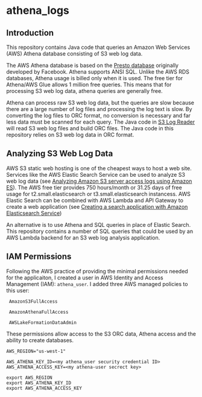 # athena_logs

## Introduction
This repository contains Java code that queries an Amazon Web Services (AWS) Athena database consisting of S3 web log data.

The AWS Athena database is based on the [Presto database](https://prestodb.io/) originally developed by Facebook. Athena supports ANSI SQL.  Unlike the AWS RDS databases, Athena usage is billed only when it is used. The free tier for Athena/AWS Glue allows 1 million free queries. This means that for processing S3 web log data, athena queries are generally free.

Athena can process raw S3 web log data, but the queries are slow because there are a large number of log files and processing the log text is slow.  By converting the log files to ORC format, no conversion is necessary and far less data must be scanned for each query.  The Java code in [S3 Log Reader](https://github.com/IanLKaplan/s3logreader) will read S3 web log files and build ORC files. The Java code in this repository relies on S3 web log data in ORC format.

## Analyzing S3 Web Log Data

AWS S3 static web hosting is one of the cheapest ways to host a web site.  Services like the AWS Elastic Search Service can be used to analyze S3 web log data (see [Analyzing Amazon S3 server access logs using Amazon ES](https://aws.amazon.com/blogs/big-data/analyzing-amazon-s3-server-access-logs-using-amazon-es)).  The AWS free tier provides 750 hours/month or 31.25 days of free usage for t2.small.elasticsearch or t3.small.elasticsearch instancess. AWS Elastic Search can be combined with AWS Lambda and API Gateway to create a web application (see [Creating a search application with Amazon Elasticsearch Service](https://docs.aws.amazon.com/elasticsearch-service/latest/developerguide/search-example.html))

An alternative is to use Athena and SQL queries in place of Elastic Search. This repository contains a number of SQL queries that could be used by an AWS Lambda backend for an S3 web log analysis application.

## IAM Permissions

Following the AWS practice of providing the minimal permissions needed for the applicaiton, I created a user in AWS Identity and Access Management (IAM): ```athena_user```.  I added three AWS managed policies to this user: 
```
 AmazonS3FullAccess

 AmazonAthenaFullAccess

 AWSLakeFormationDataAdmin
 ```
 These permissions allow access to the S3 ORC data, Athena access and the ability to create databases.
 
 ```
 AWS_REGION="us-west-1"

AWS_ATHENA_KEY_ID=<my athena_user security credential ID>
AWS_ATHENA_ACCESS_KEY=<my athena-user secrect key> 

export AWS_REGION
export AWS_ATHENA_KEY_ID
export AWS_ATHENA_ACCESS_KEY
```

